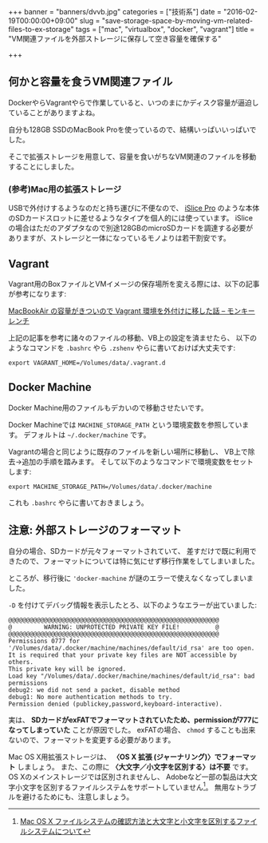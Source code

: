 +++
banner = "banners/dvvb.jpg"
categories = ["技術系"]
date = "2016-02-19T00:00:00+09:00"
slug = "save-storage-space-by-moving-vm-related-files-to-ex-storage"
tags = ["mac", "virtualbox", "docker", "vagrant"]
title = "VM関連ファイルを外部ストレージに保存して空き容量を確保する"

+++

## 何かと容量を食うVM関連ファイル ##

DockerやらVagrantやらで作業していると、いつのまにかディスク容量が逼迫していることがありますよね。

自分も128GB SSDのMacBook Proを使っているので、結構いっぱいいっぱいでした。

そこで拡張ストレージを用意して、容量を食いがちなVM関連のファイルを移動することにしました。

### (参考)Mac用の拡張ストレージ ###

USBで外付けするようなのだと持ち運びに不便なので、
[iSlice Pro](https://amzn.to/39XeNVk)
のような本体のSDカードスロットに差せるようなタイプを個人的には使っています。
iSliceの場合はただのアダプタなので別途128GBのmicroSDカードを調達する必要がありますが、ストレージと一体になっているモノよりは若干割安です。

## Vagrant ##

Vagrant用のBoxファイルとVMイメージの保存場所を変える際には、以下の記事が参考になります:

[MacBookAir の容量がきついので Vagrant 環境を外付けに移した話 – モンキーレンチ](https://2inc.org/blog/2014/06/28/4311/ "MacBookAir の容量がきついので Vagrant 環境を外付けに移した話 – モンキーレンチ")

上記の記事を参考に諸々のファイルの移動、VB上の設定を済ませたら、
以下のようなコマンドを `.bashrc` やら `.zshenv` やらに書いておけば大丈夫です:

`export VAGRANT_HOME=/Volumes/data/.vagrant.d`

## Docker Machine ##

Docker Machine用のファイルもデカいので移動させたいです。

Docker Machineでは `MACHINE_STORAGE_PATH` という環境変数を参照しています。
デフォルトは `~/.docker/machine` です。

Vagrantの場合と同じように既存のファイルを新しい場所に移動し、
VB上で除去→追加の手順を踏みます。
そして以下のようなコマンドで環境変数をセットします:

`export MACHINE_STORAGE_PATH=/Volumes/data/.docker/machine`

これも `.bashrc` やらに書いておきましょう。


## 注意: 外部ストレージのフォーマット ##

自分の場合、SDカードが元々フォーマットされていて、
差すだけで既に利用できたので、フォーマットについては特に気にせず移行作業をしてしまいました。

ところが、移行後に `'docker-machine` が謎のエラーで使えなくなってしまいました。

`-D` を付けてデバッグ情報を表示したとろ、以下のようなエラーが出ていました:

```
@@@@@@@@@@@@@@@@@@@@@@@@@@@@@@@@@@@@@@@@@@@@@@@@@@@@@@@@@@@
@         WARNING: UNPROTECTED PRIVATE KEY FILE!          @
@@@@@@@@@@@@@@@@@@@@@@@@@@@@@@@@@@@@@@@@@@@@@@@@@@@@@@@@@@@
Permissions 0777 for '/Volumes/data/.docker/machine/machines/default/id_rsa' are too open.
It is required that your private key files are NOT accessible by others.
This private key will be ignored.
Load key "/Volumes/data/.docker/machine/machines/default/id_rsa": bad permissions
debug2: we did not send a packet, disable method
debug1: No more authentication methods to try.
Permission denied (publickey,password,keyboard-interactive).
```

実は、 **SDカードがexFATでフォーマットされていたため、permissionが777になってしまっていた**
ことが原因でした。
exFATの場合、 `chmod` することも出来ないので、フォーマットを変更する必要があります。

Mac OS X用拡張ストレージは、 **〈OS X 拡張 (ジャーナリング)〉でフォーマット** しましょう。
また、この際に **〈大文字／小文字を区別する〉は不要** です。
OS Xのメインストレージでは区別されませんし、
Adobeなど一部の製品は大文字小文字を区別するファイルシステムをサポートしていません[^1]。
無用なトラブルを避けるためにも、注意しましょう。

[^1]: [Mac OS X ファイルシステムの確認方法と大文字と小文字を区別するファイルシステムについて](https://helpx.adobe.com/jp/x-productkb/global/cpsid_83180.html)
